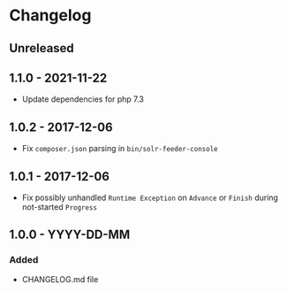 # Changelog

<!-- There is always Unreleased section on the top. Subsections (Added, Changed, Fixed, Removed) should be added as needed. -->
## Unreleased

## 1.1.0 - 2021-11-22
- Update dependencies for php 7.3

## 1.0.2 - 2017-12-06
- Fix `composer.json` parsing in `bin/solr-feeder-console`

## 1.0.1 - 2017-12-06
- Fix possibly unhandled `Runtime Exception` on `Advance` or `Finish` during not-started `Progress`

## 1.0.0 - YYYY-DD-MM
### Added
- CHANGELOG.md file

